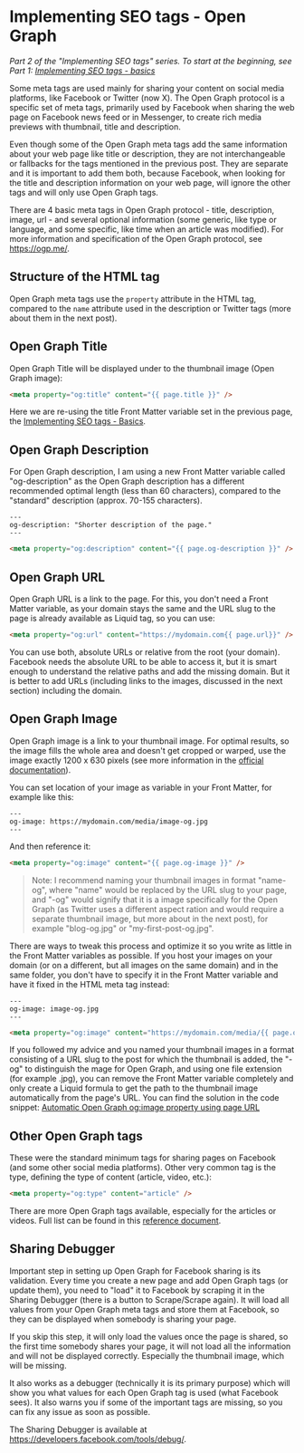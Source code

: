 # Implementing SEO tags - Open Graph

_Part 2 of the "Implementing SEO tags" series. To start at the beginning, see Part 1: [Implementing SEO tags - basics](https://github.com/mareklexuan/jekyll-tips-tricks/blob/main/source/2-tips-and-tricks/implementing-SEO-tags-basics.md)_

Some meta tags are used mainly for sharing your content on social media platforms, like Facebook or Twitter (now X). The Open Graph protocol is a specific set of meta tags, primarily used by Facebook when sharing the web page on Facebook news feed or in Messenger, to create rich media previews with thumbnail, title and description.

Even though some of the Open Graph meta tags add the same information about your web page like title or description, they are not interchangeable or fallbacks for the tags mentioned in the previous post. They are separate and it is important to add them both, because Facebook, when looking for the title and description information on your web page, will ignore the other tags and will only use Open Graph tags.

There are 4 basic meta tags in Open Graph protocol - title, description, image, url - and several optional information (some generic, like type or language, and some specific, like time when an article was modified). For more information and specification of the Open Graph protocol, see <https://ogp.me/>.

## Structure of the HTML tag

Open Graph meta tags use the `property` attribute in the HTML tag, compared to the `name` attribute used in the description or Twitter tags (more about them in the next post).

## Open Graph Title

Open Graph Title will be displayed under to the thumbnail image (Open Graph image):

```html
<meta property="og:title" content="{{ page.title }}" />
```

Here we are re-using the title Front Matter variable set in the previous page, the [Implementing SEO tags - Basics](https://github.com/mareklexuan/jekyll-tips-tricks/blob/main/source/2-tips-and-tricks/implementing-SEO-tags-basics.md).

## Open Graph Description

For Open Graph description, I am using a new Front Matter variable called "og-description" as the Open Graph description has a different recommended optimal length (less than 60 characters), compared to the "standard" description (approx. 70-155 characters).

```front matter
---
og-description: "Shorter description of the page."
---
```

```html
<meta property="og:description" content="{{ page.og-description }}" />
```

## Open Graph URL

Open Graph URL is a link to the page. For this, you don't need a Front Matter variable, as your domain stays the same and the URL slug to the page is already available as Liquid tag, so you can use:

```html
<meta property="og:url" content="https://mydomain.com{{ page.url}}" />
```

You can use both, absolute URLs or relative from the root (your domain). Facebook needs the absolute URL to be able to access it, but it is smart enough to understand the relative paths and add the missing domain. But it is better to add URLs (including links to the images, discussed in the next section) including the domain.

## Open Graph Image

Open Graph image is a link to your thumbnail image. For optimal results, so the image fills the whole area and doesn't get cropped or warped, use the image exactly 1200 x 630 pixels (see more information in the [official documentation](https://developers.facebook.com/docs/sharing/webmasters/images/)).

You can set location of your image as variable in your Front Matter, for example like this:

```front matter
---
og-image: https://mydomain.com/media/image-og.jpg
---
```

And then reference it:

```html
<meta property="og:image" content="{{ page.og-image }}" />
```

> Note: I recommend naming your thumbnail images in format "name-og", where "name" would be replaced by the URL slug to your page, and "-og" would signify that it is a image specifically for the Open Graph (as Twitter uses a different aspect ration and would require a separate thumbnail image, but more about in the next post), for example "blog-og.jpg" or "my-first-post-og.jpg".

There are ways to tweak this process and optimize it so you write as little in the Front Matter variables as possible. If you host your images on your domain (or on a different, but all images on the same domain) and in the same folder, you don't have to specify it in the Front Matter variable and have it fixed in the HTML meta tag instead:

```front matter
---
og-image: image-og.jpg
---
```

```html
<meta property="og:image" content="https://mydomain.com/media/{{ page.og-image }}" />
```

If you followed my advice and you named your thumbnail images in a format consisting of a URL slug to the post for which the thumbnail is added, the "-og" to distinguish the mage for Open Graph, and using one file extension (for example .jpg), you can remove the Front Matter variable completely and only create a Liquid formula to get the path to the thumbnail image automatically from the page's URL. You can find the solution in the code snippet: [Automatic Open Graph og:image property using page URL](https://github.com/mareklexuan/jekyll-tips-tricks/blob/main/source/3-code-snippets/automatic-open-graph-ogimage-property.md)

## Other Open Graph tags

These were the standard minimum tags for sharing pages on Facebook (and some other social media platforms). Other very common tag is the type, defining the type of content (article, video, etc.):

```html
<meta property="og:type" content="article" />
```

There are more Open Graph tags available, especially for the articles or videos. Full list can be found in this [reference document](https://developers.facebook.com/docs/sharing/webmasters).

## Sharing Debugger

Important step in setting up Open Graph for Facebook sharing is its validation. Every time you create a new page and add Open Graph tags (or update them), you need to "load" it to Facebook by scraping it in the Sharing Debugger (there is a button to Scrape/Scrape again). It will load all values from your Open Graph meta tags and store them at Facebook, so they can be displayed when somebody is sharing your page.

If you skip this step, it will only load the values once the page is shared, so the first time somebody shares your page, it will not load all the information and will not be displayed correctly. Especially the thumbnail image, which will be missing.

It also works as a debugger (technically it is its primary purpose) which will show you what values for each Open Graph tag is used (what Facebook sees). It also warns you if some of the important tags are missing, so you can fix any issue as soon as possible.

The Sharing Debugger is available at <https://developers.facebook.com/tools/debug/>.
